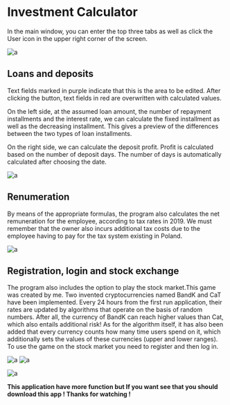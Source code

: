 # Investment Calculator


In the main window, you can enter the top three tabs as well as click the User icon in the upper right corner of the screen.

![a](https://user-images.githubusercontent.com/46246339/61595951-c3b4ea80-abfd-11e9-80b7-9a5fd7dfd3f4.png)

## Loans and deposits


Text fields marked in purple indicate that this is the area to be edited. After clicking the button, text fields in red are overwritten with calculated values.

On the left side, at the assumed loan amount, the number of repayment installments and the interest rate, we can calculate the fixed installment as well as the decreasing installment. This gives a preview of the differences between the two types of loan installments.

On the right side, we can calculate the deposit profit. Profit is calculated based on the number of deposit days. The number of days is automatically calculated after choosing the date.

![a](https://user-images.githubusercontent.com/46246339/61595956-d4656080-abfd-11e9-8cf5-a007ab06f857.png)

## Renumeration 

By means of the appropriate formulas, the program also calculates the net remuneration for the employee, according to tax rates in 2019. We must remember that the owner also incurs additional tax costs due to the employee having to pay for the tax system existing in Poland.

![a](https://user-images.githubusercontent.com/46246339/61596034-8ef56300-abfe-11e9-9b3c-0bc2e2939922.png)

## Registration, login and stock exchange


The program also includes the option to play the stock market.This game was created by me.
Two invented cryptocurrencies named BandK and CaT have been implemented. Every 24 hours from the first run application, their rates are updated by algorithms that operate on the basis of random numbers. After all, the currency of BandK can reach higher values ​​than Cat, which also entails additional risk! As for the algorithm itself, it has also been added that every currency counts how many time users spend on it, which additionally sets the values ​​of these currencies (upper and lower ranges). To use the game on the stock market you need to register and then log in.


![a](https://user-images.githubusercontent.com/46246339/61596057-eabfec00-abfe-11e9-8d70-4781be757542.png)
![a](https://user-images.githubusercontent.com/46246339/61596059-f4495400-abfe-11e9-893d-0e5bda8a1656.png)

![a](https://user-images.githubusercontent.com/46246339/61596065-01664300-abff-11e9-97f7-4c530f63d030.png)

**This application have more function but If you want see that you should download this app !
Thanks for watching !**

